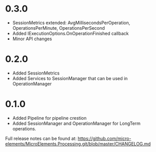 # 0.3.0
- SessionMetrics extended: AvgMillisecondsPerOperation, OperationsPerMinute, OperationsPerSecond
- Added IExecutionOptions.OnOperationFinished callback
- Minor API changes

# 0.2.0
- Added SessionMetrics
- Added Services to SessionManager that can be used in OperationManager

# 0.1.0
- Added Pipeline for pipeline crestion
- Added SessionManager and OperationManager for LongTerm operations.

Full release notes can be found at: https://github.com/micro-elements/MicroElements.Processing.git/blob/master/CHANGELOG.md
